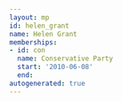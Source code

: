 ```yaml
---
layout: mp
id: helen_grant
name: Helen Grant
memberships:
- id: con
  name: Conservative Party
  start: '2010-06-08'
  end: 
autogenerated: true
---
```

